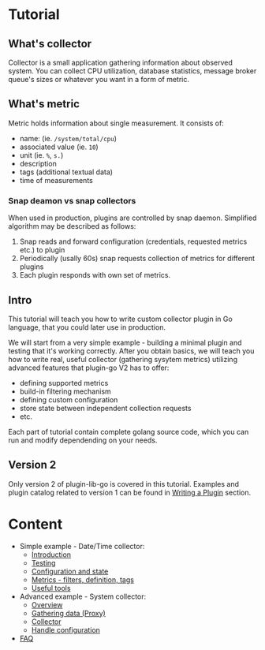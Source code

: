 # Tutorial

## What's collector

Collector is a small application gathering information about observed system. 
You can collect CPU utilization, database statistics, message broker queue's sizes or whatever you want in a form of metric.

## What's metric

Metric holds information about single measurement. It consists of:
- name: (ie. `/system/total/cpu`)
- associated value (ie. `10`)
- unit (ie. `%`, `s.`)
- description 
- tags (additional textual data)
- time of measurements

### Snap deamon vs snap collectors

When used in production, plugins are controlled by snap daemon.
Simplified algorithm may be described as follows:
1) Snap reads and forward configuration (credentials, requested metrics etc.) to plugin
2) Periodically (usally 60s) snap requests collection of metrics for different plugins 
3) Each plugin responds with own set of metrics. 

## Intro

This tutorial will teach you how to write custom collector plugin in Go language, that you could later use in production. 

We will start from a very simple example - building a minimal plugin and testing that it's working correctly. 
After you obtain basics, we will teach you how to write real, useful collector (gathering sysytem metrics) utilizing advanced features that plugin-go V2 has to offer:
- defining supported metrics
- build-in filtering mechanism
- defining custom configuration 
- store state between independent collection requests
- etc.

Each part of tutorial contain complete golang source code, which you can run and modify dependending on your needs.

## Version 2

Only version 2 of plugin-lib-go is covered in this tutorial. Examples and plugin catalog related to version 1 can be found in [Writing a Plugin](https://github.com/librato/snap-plugin-lib-go/tree/ao-12231-tutorial#writing-a-plugin) section.

# Content 

- Simple example - Date/Time collector:
  * [Introduction](/tutorial/01-simple/README.md)
  * [Testing](/tutorial/02-testing/README.md)
  * [Configuration and state](/tutorial/03-concepts/README.md)
  * [Metrics - filters, definition, tags](/tutorial/04-metrics/README.md)
  * [Useful tools](/tutorial/05-tools/README.md)
- Advanced example - System collector:
  * [Overview](/tutorial/06-overview/README.md)
  * [Gathering data (Proxy)](/tutorial/07-proxy/README.md)
  * [Collector](/tutorial/08-collector/README.md)
  * [Handle configuration](/tutorial/09-config/README.md)
- [FAQ](/tutorial/faq/README.md)